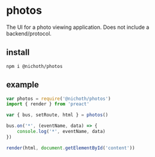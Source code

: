 # photos
The UI for a photo viewing application. Does not include a backend/protocol.

## install
```
npm i @nichoth/photos
```

## example

```js
var photos = require('@nichoth/photos')
import { render } from 'preact'

var { bus, setRoute, html } = photos()

bus.on('*', (eventName, data) => {
    console.log('*', eventName, data)
})

render(html, document.getElementById('content'))
```
